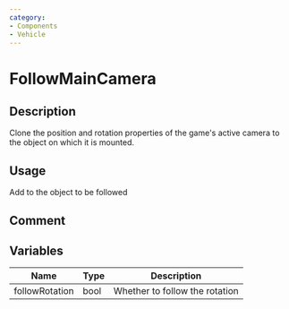 ```yaml
---
category: 
- Components
- Vehicle
---
```

# FollowMainCamera
## Description

Clone the position and rotation properties of the game's active camera to the object on which it is mounted.

## Usage

Add to the object to be followed

## Comment

## Variables
| Name | Type | Description |
| ----------- | ----------- | ----------- |
| followRotation | bool | Whether to follow the rotation |  